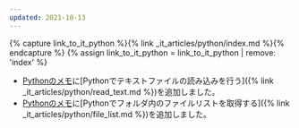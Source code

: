 ```yaml
---
updated: 2021-10-13
---
```

{% capture link_to_it_python %}{% link _it_articles/python/index.md %}{% endcapture %}
{% assign link_to_it_python = link_to_it_python | remove: 'index' %}

- [Pythonのメモ]({{link_to_it_python}})に[Pythonでテキストファイルの読み込みを行う]({% link _it_articles/python/read_text.md %})を追加しました。
- [Pythonのメモ]({{link_to_it_python}})に[Pythonでフォルダ内のファイルリストを取得する]({% link _it_articles/python/file_list.md %})を追加しました。

